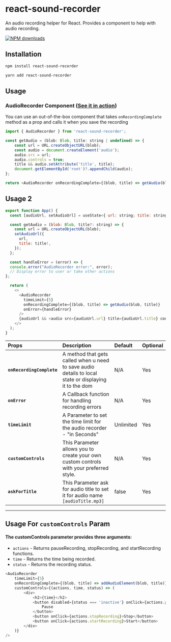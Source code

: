 # **react-sound-recorder**

An audio recording helper for React. Provides a component to help with audio recording.

[![NPM downloads][npm-download-img]][npm-download-url]

[npm-download-img]: https://img.shields.io/npm/dm/react-audio-voice-recorder.svg?style=round-square
[npm-download-url]: https://www.npmjs.com/package/react-sound-recorder

## Installation

```sh
npm install react-sound-recorder
```

```sh
yarn add react-sound-recorder
```

## Usage

### **AudioRecorder** Component ([See it in action](https://stackblitz.com/edit/react-sound-recorder?file=src%2FApp.tsx))

You can use an out-of-the-box component that takes `onRecordingComplete` method as a prop and calls it when you save the recording

```js
import { AudioRecorder } from 'react-sound-recorder';

const getAudio = (blob: Blob, title: string | undefined) => {
    const url = URL.createObjectURL(blob);
    const audio = document.createElement('audio');
    audio.src = url;
    audio.controls = true;
    title && audio.setAttribute('title', title);
    document.getElementById('root')?.appendChild(audio);
};

return <AudioRecorder onRecordingComplete={(blob, title) => getAudio(blob, title)} />;
```

## Usage 2

```js
export function App() {
  const [audioUrl, setAudioUrl] = useState<{ url: string; title: string }>();

  const getAudio = (blob: Blob, title?: string) => {
    const url = URL.createObjectURL(blob);
    setAudioUrl({
      url,
      title: title!,
    });
  };

  const handleError = (error) => {
  console.error("AudioRecorder error:", error);
  // Display error to user or take other actions
};

  return (
    <>
      <AudioRecorder
        timeLimit={5}
        onRecordingComplete={(blob, title) => getAudio(blob, title)}
        onError={handleError}
      />
      {audioUrl && <audio src={audioUrl.url} title={audioUrl.title} controls />}
    </>
  );
}
```

| Props                     | Description                                                                                            | Default   | Optional |
| :------------------------ | :----------------------------------------------------------------------------------------------------- | :-------- | :------- |
| **`onRecordingComplete`** | A method that gets called when u need to save audio details to local state or displaying it to the dom | N/A       | Yes      |
| **`onError`**             | A Callback function for handling recording errors                                                      | N/A       | Yes      |
| **`timeLimit`**           | A Parameter to set the time limit for the audio recorder - "in Seconds"                                | Unlimited | Yes      |
| **`customControls`**      | This Parameter allows you to create your own custom controls with your preferred style.                | N/A       | Yes      |
| **`askForTitle`**         | This Parameter ask for audio title to set it for audio name `[audioTitle.mp3]`                         | false     | Yes      |

---

## Usage For **`customControls`** Param

#### The customControls parameter provides three arguments:

-   `actions` - Returns pauseRecording, stopRecording, and startRecording functions.
-   `time` - Returns the time being recorded.
-   `status` - Returns the recording status.

```js
<AudioRecorder
    timeLimit={5}
    onRecordingComplete={(blob, title) => addAudioElement(blob, title)}
    customControls={(actions, time, status) => (
        <div>
            <h2>{time}</h2>
            <button disabled={status === 'inactive'} onClick={actions.pauseRecording}>
                Pause
            </button>
            <button onClick={actions.stopRecording}>Stop</button>
            <button onClick={actions.startRecording}>Start</button>
        </div>
    )}
/>
```
